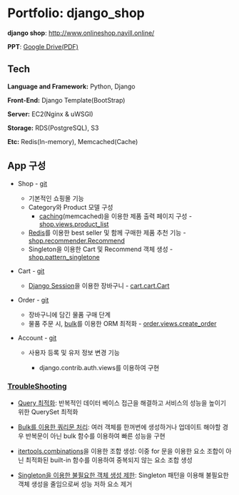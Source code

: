 # Portfolio: django_shop

**django shop**: http://www.onlineshop.navill.online/

**PPT**: [Google Drive(PDF)](https://drive.google.com/file/d/1pseR-K55QMxrJqaDQHK2MGOJDZAhoV7g/view?usp=sharing)

## Tech
**Language and Framework:** Python, Django

**Front-End:** Django Template(BootStrap) 

**Server:** EC2(Nginx & uWSGI)

**Storage:** RDS(PostgreSQL), S3

**Etc:** Redis(In-memory), Memcached(Cache)

## App 구성

- Shop - [git](https://github.com/navill/port_django_shop/tree/master/django_shop/shop)
  - 기본적인 쇼핑몰 기능
  - Category와 Product 모델 구성
    - [caching](README_Folder/django_cache.md)(memcached)을 이용한 제품 출력 페이지 구성 - [shop.views.product_list](https://github.com/navill/port_django_shop/blob/bd3073bce901ea43acee398592e88a5d86120b74/django_shop/shop/views.py#L13)
  - [Redis](README_Folder/redis.md)를 이용한 best seller 및 함께 구매한 제품 추천 기능 - [shop.recommender.Recommend](https://github.com/navill/port_django_shop/blob/fbee725b131d1584e0578d92006bf182d07d4f1f/django_shop/shop/recommender.py#L14)
  - Singleton을 이용한 Cart 및 Recommend 객체 생성 - [shop.pattern_singletone](https://github.com/navill/port_django_shop/blob/master/django_shop/shop/pattern_singleton.py)
  
- Cart - [git](https://github.com/navill/port_django_shop/tree/master/django_shop/cart)
  
  - [Django Session](README_Folder/django_shop_session.md)을 이용한 장바구니 - [cart.cart.Cart](https://github.com/navill/port_django_shop/blob/de62a57a9f5a27831ca09f74f86c1894b4bb1c19/django_shop/cart/cart.py#L6)
  
- Order - [git](https://github.com/navill/port_django_shop/tree/master/django_shop/order)
  - 장바구니에 담긴 물품 구매 단계
  - 물품 주문 시, [bulk](https://docs.djangoproject.com/en/2.2/ref/models/querysets/#bulk-create)를 이용한 ORM 최적화 - [order.views.create_order](https://github.com/navill/port_django_shop/blob/fd72e1d3dfa46faec563623803a2403eac9d5ae0/django_shop/order/views.py#L15)

- Account - [git](https://github.com/navill/port_django_shop/tree/master/django_shop/account)
  - 사용자 등록 및 유저 정보 변경 기능
    
    - django.contrib.auth.views를 이용하여 구현
    
      

### [TroubleShooting](README_Folder/20191106_troubleshooting.md)

- [Query 최적화](https://github.com/navill/port_django_shop/blob/master/README_Folder/20191106_troubleshooting.md#queryset-최적화---1): 반복적인 데이터 베이스 접근을 해결하고 서비스의 성능을 높이기 위한 QuerySet 최적화

- [Bulk를 이용한 쿼리문 처리](https://github.com/navill/port_django_shop/blob/master/README_Folder/20191106_troubleshooting.md#bulk를-이용한-쿼리문-처리): 여러 객체를 한꺼번에 생성하거나 업데이트 해야할 경우 반복문이 아닌 bulk 함수를 이용하여 빠른 성능을 구현
- [itertools.combinations](https://github.com/navill/port_django_shop/blob/master/README_Folder/20191106_troubleshooting.md#itertoolscombinations을-이용한-조합-생성)을 이용한 조합 생성: 이중 for 문을 이용한 요소 조합이 아닌 최적화된 built-in 함수를 이용하여 중복되지 않는 요소 조합 생성
- [Singleton을 이용한 불필요한 객체 생성 제한](https://github.com/navill/port_django_shop/blob/master/README_Folder/20191106_troubleshooting.md#singleton을-이용한-불필요한-객체-생성-제한): Singleton 패턴을 이용해 불필요한 객체 생성을 줄임으로써 성능 저하 요소 제거

